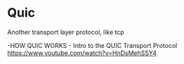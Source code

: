 # Quic

Another transport layer protocol, like tcp

-HOW QUIC WORKS - Intro to the QUIC Transport Protocol https://www.youtube.com/watch?v=HnDsMehSSY4
